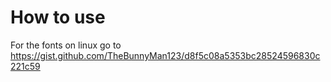 # How to use
For the fonts on linux go to https://gist.github.com/TheBunnyMan123/d8f5c08a5353bc28524596830c221c59
